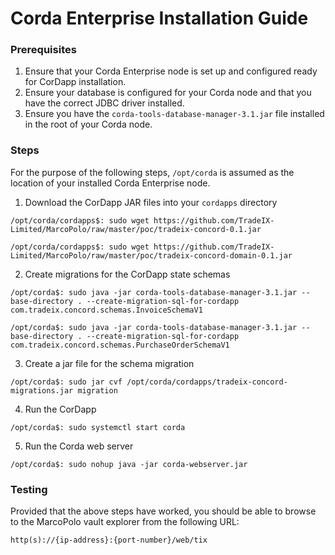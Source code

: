 # Corda Enterprise Installation Guide

### Prerequisites

1. Ensure that your Corda Enterprise node is set up and configured ready for CorDapp installation.
2. Ensure your database is configured for your Corda node and that you have the correct JDBC driver installed.
3. Ensure you have the `corda-tools-database-manager-3.1.jar` file installed in the root of your Corda node.

### Steps

For the purpose of the following steps, `/opt/corda` is assumed as the location of your installed Corda Enterprise node.

1. Download the CorDapp JAR files into your `cordapps` directory

```
/opt/corda/cordapps$: sudo wget https://github.com/TradeIX-Limited/MarcoPolo/raw/master/poc/tradeix-concord-0.1.jar
```

```
/opt/corda/cordapps$: sudo wget https://github.com/TradeIX-Limited/MarcoPolo/raw/master/poc/tradeix-concord-domain-0.1.jar
```

2. Create migrations for the CorDapp state schemas

```
/opt/corda$: sudo java -jar corda-tools-database-manager-3.1.jar --base-directory . --create-migration-sql-for-cordapp com.tradeix.concord.schemas.InvoiceSchemaV1
```

```
/opt/corda$: sudo java -jar corda-tools-database-manager-3.1.jar --base-directory . --create-migration-sql-for-cordapp com.tradeix.concord.schemas.PurchaseOrderSchemaV1
```

3. Create a jar file for the schema migration

```
/opt/corda$: sudo jar cvf /opt/corda/cordapps/tradeix-concord-migrations.jar migration
```

4. Run the CorDapp

```
/opt/corda$: sudo systemctl start corda
```

5. Run the Corda web server

```
/opt/corda$: sudo nohup java -jar corda-webserver.jar
```

### Testing

Provided that the above steps have worked, you should be able to browse to the MarcoPolo vault explorer from the following URL:

`http(s)://{ip-address}:{port-number}/web/tix`

